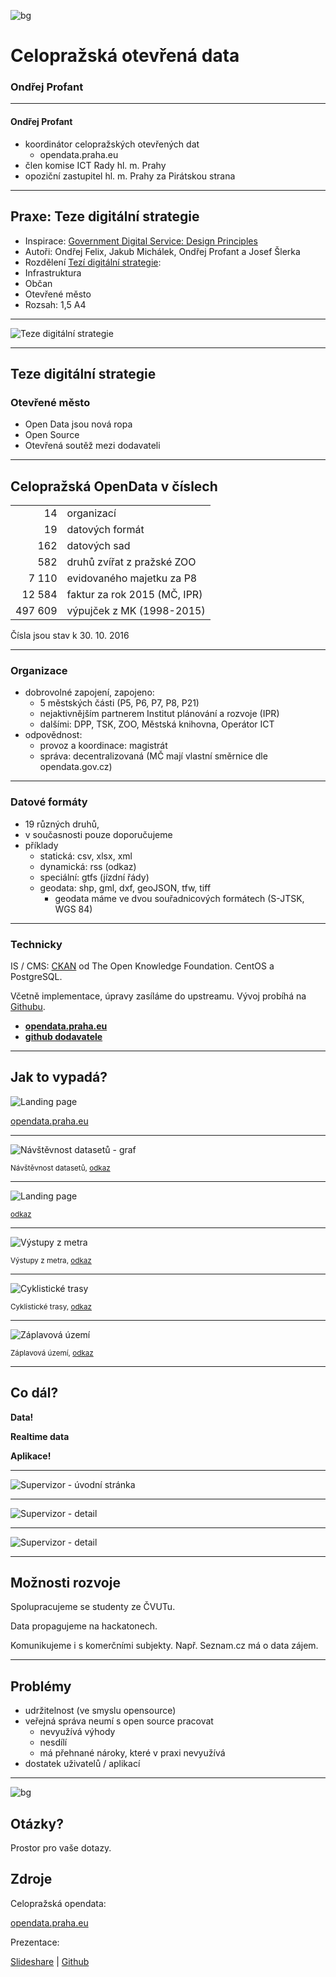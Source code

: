 <!--
$size: 4:3
$theme: Gaia
page_number: true
footer: Celopražská opendata, Ondřej Profant
*page_number: false
*footer: 
*template: invert

Marp: https://yhatt.github.io/marp/

Zadání:
    1. presentace pana Tosovskeho se zameri idealne na temata typu “it’s better to share”, “we grow when we share” - coz, na tema projektu “nas stat, nase data” a jak FOM pomaha otevirani dat, verejne spravy, pristupu k informacim apod. 
    2. vas bych rad v teto souvislosti pozadal o predstaveni konkretnich projektu “otevrenych dat” na magistratu a v mestskych castech. Mely by tedy vase dve prednasky krasne navazovat :-)

Abstract: Opendata v praxi. Jak se připravují opendata v největší samosprávě v ČR. Jak vydolovat data z vendor lock-in informačních systémů. A jak k datům přitáhnout uživatele. Jaké nástroj použít a kde jsou jejich limity-->

![bg](general-assets/opendata/opendata-2-landing-page.png)

# Celopražská otevřená data

### Ondřej Profant

---

#### Ondřej Profant

- koordinátor celopražských otevřených dat
	- opendata.praha.eu
- člen komise ICT Rady hl. m. Prahy
- opoziční zastupitel hl. m. Prahy za Pirátskou strana

---


## Praxe: Teze digitální strategie

- Inspirace: [Government Digital Service: Design Principles](https://www.gov.uk/design-principles)
- Autoři: Ondřej Felix, Jakub Michálek, Ondřej Profant a Josef Šlerka
- Rozdělení [Tezí digitální strategie](http://zastupitelstvo.praha.eu/ina2010/tedusndetail.aspx?id=252412):
 - Infrastruktura
 - Občan
 - Otevřené město
- Rozsah: 1,5 A4

----

![Teze digitální strategie](general-assets/teze.png)

<!--

## Teze digitální strategie

### Infrastruktura

- Jedno město, jedno IT
- Mysli město, jednej v městské části
- Přístupnost rozhraní
- Ochrana dat


## Teze digitální strategie

### Občan

- Jednou a na jednom místě
- Digitální řešení má přednost
- Praha je na netu tam, kde jsou její občané
- Občan, pak turista

-->

---

## Teze digitální strategie

### Otevřené město

- Open Data jsou nová ropa
- Open Source
- Otevřená soutěž mezi dodavateli

---

## Celopražská OpenData v číslech

|         |                              |
|--------:|------------------------------|
|      14 | organizací                   |
|      19 | datových formát              |
|     162 | datových sad                 |
|     582 | druhů zvířat z pražské ZOO   |
|   7 110 | evidovaného majetku za P8    |
|  12 584 | faktur za rok 2015 (MČ, IPR) |
| 497 609 | výpujček z MK (1998-2015)    |

Čísla jsou stav k 30. 10. 2016

----

### Organizace

- dobrovolné zapojení, zapojeno:
	- 5 městských části (P5, P6, P7, P8, P21)
	- nejaktivnějším partnerem Institut plánování a rozvoje (IPR)
	- dalšími: DPP, TSK, ZOO, Městská knihovna, Operátor ICT
- odpovědnost:
	- provoz a koordinace: magistrát
	- správa: decentralizovaná (MČ mají vlastní směrnice dle opendata.gov.cz)

----

### Datové formáty

- 19 různých druhů,
- v současnosti pouze doporučujeme
- příklady 
	- statická: csv, xlsx, xml
	- dynamická: rss (odkaz)
	- speciální: gtfs (jízdní řády)
	- geodata: shp, gml, dxf, geoJSON, tfw, tiff
	 	- geodata máme ve dvou souřadnicových formátech (S-JTSK, WGS 84)
	 
----

### Technicky

IS / CMS: [CKAN](http://ckan.org) od The Open Knowledge Foundation. CentOS a PostgreSQL.

Včetně implementace, úpravy zasíláme do upstreamu. Vývoj probíhá na [Githubu](http://github.com).

- [**opendata.praha.eu**](http://opendata.praha.eu)
- [**github dodavatele**](https://github.com/singularita-corp/ckan)

---

## Jak to vypadá?

![Landing page](general-assets/opendata/opendata-2-landing-page.png)

[opendata.praha.eu](http://opendata.praha.eu)

<!--

![Návštěvnost datasetů - tabulka](general-assets/opendata/opendata-3-table.png)

<small>[Odkaz](http://opendata.praha.eu/dataset/mhmp-vyuzivani-sluzeb/resource/4e1c5c07-907d-455f-ac0d-f3fe480e7742?view_id=4a2e0207-fb33-45b0-833f-49ed8441be2d)</small>
-->

---

![Návštěvnost datasetů - graf](general-assets/opendata/opendata-4-graf.png)

<small>Návštěvnost datasetů, [odkaz](http://opendata.praha.eu/dataset/mhmp-vyuzivani-sluzeb/resource/4e1c5c07-907d-455f-ac0d-f3fe480e7742)</small>

---
<!--

![Landing page](general-assets/opendata/opendata-5-mapa.png)

<small>Veřejné toalety, [odkaz](http://opendata.praha.eu/dataset/ipr-verejne_toalety/resource/a1755dce-bb8f-47f0-9894-ae2b5555cfc1)</small>

-->

![Landing page](general-assets/opendata/opendata-5-mapa-cluster.png)

<small>[odkaz](http://opendata.praha.eu/dataset/kamery/resource/e99f2bfe-3951-4332-a8de-e76169ebf07e?view_id=318c8dd7-9d31-4377-8d55-3f6b70a45e1f)</small>

----

![Výstupy z metra](general-assets/opendata/opendata-6-metro.png)

<small>Výstupy z metra, [odkaz](http://opendata.praha.eu/dataset/ipr-vstupy_pid/resource/bec8a26c-0dfa-47f7-a954-6df99d6e3e77)</small>

----

![Cyklistické trasy](general-assets/opendata/opendata-10-cyklostezky.png)

<small>Cyklistické trasy, [odkaz](http://opendata.praha.eu/dataset/ipr-cyklisticke_trasy/resource/dc1aac1d-cf4a-475e-9f98-052fc53d10b5)</small>

<!--

![Zóny placeného stání](general-assets/opendata/opendata-11-zps.png)

<small>Zóny placeného stání, [odkaz](http://opendata.praha.eu/dataset/ipr-stani_v_zonach_placeneho_stani/resource/c2f35cd0-eff2-41c8-928b-d5c257401fb2)</small>



![Okrsky městské policie](general-assets/opendata/opendata-9-okrsky-mp.png)

<small>Okrsky městské policie, [odkaz](http://opendata.praha.eu/dataset/ipr-okrsky_mestske_policie_praha/resource/64b7cc2f-3071-4b48-99da-c0da552b4fb6?view_id=ff88c869-7919-4036-ab33-0ba620700c85)</small>

----

![Tarifní pásma PID](general-assets/opendata/opendata-7-tarifni-pasma.png)


<small>Tarifní pásma PID, [odkaz](http://opendata.praha.eu/dataset/ipr-tarifni_pasma_pid/resource/2e53bf52-eaa0-4f1f-bca0-cdf6b8714a99)</small>
-->
----

![Záplavová území](general-assets/opendata/opendata-8-zaplavova.png)

<small>Záplavová území, [odkaz](http://opendata.praha.eu/dataset/ipr-zaplavove_uzemi___vltava__berounka_/resource/1b137a02-7ae7-4a34-80c6-f727ba313c73?view_id=a97e768e-a58b-4dc8-8228-80740269a596)</small>

---


## Co dál?

**Data!**

**Realtime data**

**Aplikace!**

----


![Supervizor - úvodní stránka](general-assets/opendata/opendata-supervizor-ipr.png)


----

![Supervizor - detail](general-assets/opendata/mfcr-supervizor-2.png)

----

![Supervizor - detail](general-assets/opendata/opendata-rozpocet.jpg)

---

## Možnosti rozvoje

Spolupracujeme se studenty ze ČVUTu.

Data propagujeme na hackatonech.

Komunikujeme i s komerčními subjekty. Např. Seznam.cz má o data zájem.

---

## Problémy

- udržitelnost (ve smyslu opensource)
- veřejná správa neumí s open source pracovat
	- nevyužívá výhody
	- nesdílí
	- má přehnané nároky, které v praxi nevyužívá
- dostatek uživatelů / aplikací

---

<!-- template: invert -->

![bg](general-assets/questions.jpg)

## Otázky?

Prostor pro vaše dotazy.

## Zdroje

Celopražská opendata:

[opendata.praha.eu](http://opendata.praha.eu)


Prezentace:

[Slideshare](http://www.slideshare.net/ondrejprofant/) | [Github](https://github.com/Kedrigern/prezentace-cs)

